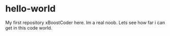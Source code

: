 # hello-world
My first repository
xBoostCoder here. Im a real noob. Lets see how far i can get in this code world.
